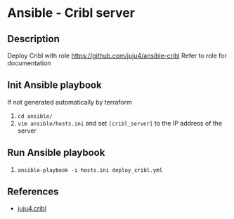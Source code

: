 # Ansible - Cribl server
## Description

Deploy Cribl with role https://github.com/juju4/ansible-cribl
Refer to role for documentation

## Init Ansible playbook
If not generated automatically by terraform
1. `cd ansible/`
1. `vim ansible/hosts.ini` and set `[cribl_server]` to the IP address of the server

## Run Ansible playbook
1. `ansible-playbook -i hosts.ini deploy_cribl.yml`

## References
* [juju4.cribl](https://github.com/juju4/ansible-cribl)

